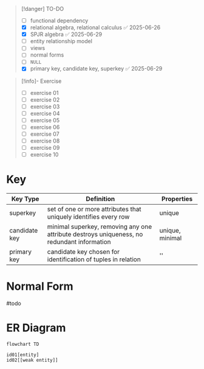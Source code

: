 > [!danger] TO-DO
> - [ ] functional dependency
> - [x] relational algebra, relational calculus ✅ 2025-06-26
> - [x] SPJR algebra ✅ 2025-06-29
> - [ ] entity relationship model
> - [ ] views
> - [ ] normal forms
> - [ ] `NULL`
> - [x] primary key, candidate key, superkey ✅ 2025-06-29

> [!info]- Exercise
> - [ ] exercise 01
> - [ ] exercise 02
> - [ ] exercise 03
> - [ ] exercise 04
> - [ ] exercise 05
> - [ ] exercise 06
> - [ ] exercise 07
> - [ ] exercise 08
> - [ ] exercise 09
> - [ ] exercise 10


# Key
| Key Type      | Definition                                                                                 | Properties      |
| ------------- | ------------------------------------------------------------------------------------------ | --------------- |
| superkey      | set of one or more attributes that uniquely identifies every row                           | unique          |
| candidate key | minimal superkey, removing any one attribute destroys uniqueness, no redundant information | unique, minimal |
| primary key   | candidate key chosen for identification of tuples in relation                              | ''              |

# Normal Form
#todo 

# ER Diagram

```mermaid
flowchart TD

id01[entity]
id02[[weak entity]]
```

